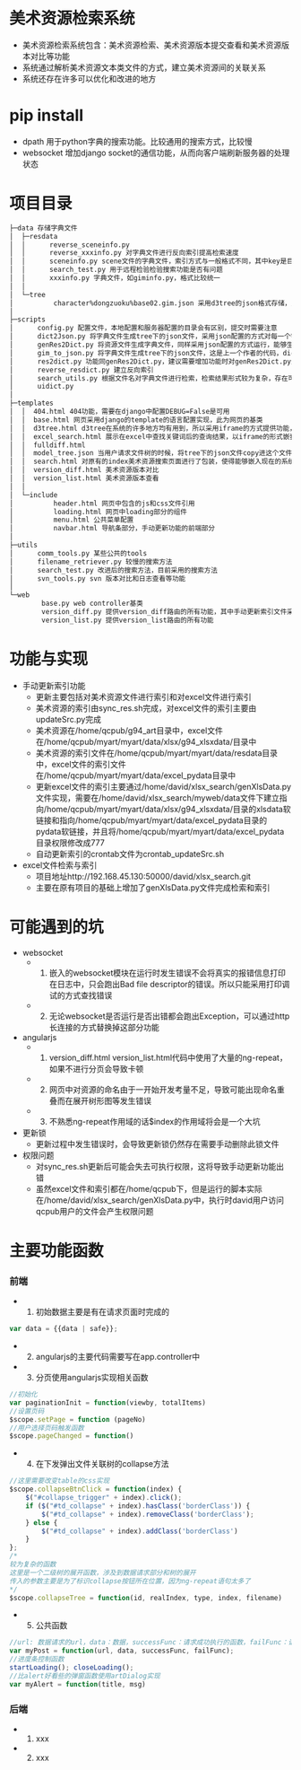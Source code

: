 # 美术资源检索系统
- 美术资源检索系统包含：美术资源检索、美术资源版本提交查看和美术资源版本对比等功能
- 系统通过解析美术资源文本类文件的方式，建立美术资源间的关联关系
- 系统还存在许多可以优化和改进的地方
# pip install
- dpath 用于python字典的搜索功能。比较通用的搜索方式，比较慢
- websocket 增加django socket的通信功能，从而向客户端刷新服务器的处理状态

# 项目目录
```bash
├─data 存储字典文件
│  ├─resdata
│  │      reverse_sceneinfo.py 
│  │      reverse_xxxinfo.py 对字典文件进行反向索引提高检索速度
│  │      sceneinfo.py scene文件的字典文件，索引方式与一般格式不同，其中key是目录
│  │      search_test.py 用于远程检验检验搜索功能是否有问题
│  │      xxxinfo.py 字典文件，如giminfo.py，格式比较统一
│  │      
│  └─tree
│          character%dongzuoku%base02.gim.json 采用d3tree的json格式存储，从索引文件生成而来，其实可以临时生成
│          
├─scripts
│      config.py 配置文件，本地配置和服务器配置的目录会有区别，提交时需要注意
│      dict2Json.py 将字典文件生成tree下的json文件，采用json配置的方式对每一个需要生成的美术资源文件进行配置生成
│      genRes2Dict.py 将资源文件生成字典文件，同样采用json配置的方式运行，能够生成如csd文件的子树。
│      gim_to_json.py 将字典文件生成tree下的json文件，这是上一个作者的代码，dict2Json.py对此代码进行了重构
│      res2dict.py 功能同genRes2Dict.py，建议需要增加功能时对genRes2Dict.py进行修改即可
│      reverse_resdict.py 建立反向索引
│      search_utils.py 根据文件名对字典文件进行检索，检索结果形式较为复杂，存在可以简化的地方
│      uidict.py
│      
├─templates
│  │  404.html 404功能，需要在django中配置DEBUG=False是可用
│  │  base.html 网页采用django的template的语言配置实现，此为网页的基类
│  │  d3tree.html d3tree在系统的许多地方均有用到，所以采用iframe的方式提供功能，使用时注意阅读iframe的height设置部分，因为经常出现iframe嵌套iframe的情况
│  │  excel_search.html 展示在excel中查找关键词后的查询结果，以iframe的形式嵌套在d3tree.html中
│  │  fulldiff.html
│  │  model_tree.json 当用户请求文件树的时候，将tree下的json文件copy进这个文件中，其实没有必要
│  │  search.html 对原有的index美术资源搜索页面进行了包装，使得能够嵌入现在的系统中
│  │  version_diff.html 美术资源版本对比
│  │  version_list.html 美术资源版本查看
│  │  
│  └─include
│          header.html 网页中包含的js和css文件引用
│          loading.html 网页中loading部分的组件
│          menu.html 公共菜单配置
│          navbar.html 导航条部分，手动更新功能的前端部分
│          
├─utils
│      comm_tools.py 某些公共的tools
│      filename_retriever.py 较慢的搜索方法
│      search_test.py 改进后的搜索方法，目前采用的搜索方法
│      svn_tools.py svn 版本对比和日志查看等功能
│      
└─web
        base.py web controller基类
        version_diff.py 提供version_diff路由的所有功能，其中手动更新索引文件采用websocket通信的方式提供。
        version_list.py 提供version_list路由的所有功能
```

# 功能与实现
- 手动更新索引功能
	- 更新主要包括对美术资源文件进行索引和对excel文件进行索引
	- 美术资源的索引由sync_res.sh完成，对excel文件的索引主要由updateSrc.py完成
	- 美术资源在/home/qcpub/g94_art目录中，excel文件在/home/qcpub/myart/myart/data/xlsx/g94_xlsxdata/目录中
	- 美术资源的索引文件在/home/qcpub/myart/myart/data/resdata目录中，excel文件的索引文件在/home/qcpub/myart/myart/data/excel_pydata目录中
	- 更新excel文件的索引主要通过/home/david/xlsx_search/genXlsData.py文件实现，需要在/home/david/xlsx_search/myweb/data文件下建立指向/home/qcpub/myart/myart/data/xlsx/g94_xlsxdata/目录的xlsdata软链接和指向/home/qcpub/myart/myart/data/excel_pydata目录的pydata软链接，并且将/home/qcpub/myart/myart/data/excel_pydata目录权限修改成777
	- 自动更新索引的crontab文件为crontab_updateSrc.sh
- excel文件检索与索引
	- 项目地址http://192.168.45.130:50000/david/xlsx_search.git
	- 主要在原有项目的基础上增加了genXlsData.py文件完成检索和索引

# 可能遇到的坑
- websocket
	- 1. 嵌入的websocket模块在运行时发生错误不会将真实的报错信息打印在日志中，只会跑出Bad file descriptor的错误。所以只能采用打印调试的方式查找错误
	- 2. 无论websocket是否运行是否出错都会跑出Exception，可以通过http长连接的方式替换掉这部分功能
- angularjs
	- 1. version_diff.html version_list.html代码中使用了大量的ng-repeat，如果不进行分页会导致卡顿
	- 2. 网页中对资源的命名由于一开始开发考量不足，导致可能出现命名重叠而在展开树形图等发生错误
	- 3. 不熟悉ng-repeat作用域的话$index的作用域将会是一个大坑
- 更新锁
	- 更新过程中发生错误时，会导致更新锁仍然存在需要手动删除此锁文件
- 权限问题
	- 对sync_res.sh更新后可能会失去可执行权限，这将导致手动更新功能出错
	- 虽然excel文件和索引都在/home/qcpub下，但是运行的脚本实际在/home/david/xlsx_search/genXlsData.py中，执行时david用户访问qcpub用户的文件会产生权限问题

# 主要功能函数
### 前端
- 1. 初始数据主要是有在请求页面时完成的 
```javascript
var data = {{data | safe}};
```
- 2. angularjs的主要代码需要写在app.controller中
- 3. 分页使用angularjs实现相关函数
```javascript
//初始化
var paginationInit = function(viewby, totalItems)
//设置页码
$scope.setPage = function (pageNo)
//用户选择页码触发函数
$scope.pageChanged = function()
```
- 4. 在下发弹出文件关联树的collapse方法
```javascript
//这里需要改变table的css实现
$scope.collapseBtnClick = function(index) {
	$("#collapse_trigger" + index).click();
	if ($("#td_collapse" + index).hasClass('borderClass')) {
		$("#td_collapse" + index).removeClass('borderClass');
	} else {
		$("#td_collapse" + index).addClass('borderClass')
	}
};
/*
较为复杂的函数
这里是一个二级树的展开函数，涉及到数据请求部分和树的展开
传入的参数主要是为了标识collapse按钮所在位置，因为ng-repeat语句太多了
*/
$scope.collapseTree = function(id, realIndex, type, index, filename)
```
- 5. 公共函数
```javascript
//url: 数据请求的url，data：数据，successFunc：请求成功执行的函数，failFunc：请求失败执行的函数
var myPost = function(url, data, successFunc, failFunc);
//进度条控制函数
startLoading(); closeLoading();
//比alert好看些的弹窗函数使用artDialog实现
var myAlert = function(title, msg)
```
### 后端
- 1. xxx
- 2. xxx


